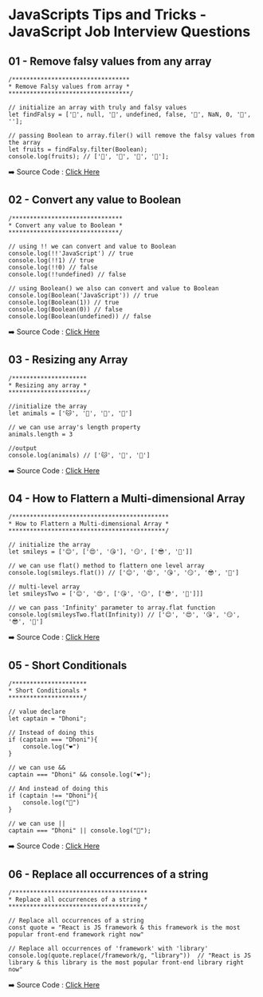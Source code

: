# JavaScripts Tips and Tricks - JavaScript Job Interview Questions

## 01 - Remove falsy values from any array
```
/*********************************
* Remove Falsy values from array *
**********************************/

// initialize an array with truly and falsy values
let findFalsy = ['🍎', null, '🥑', undefined, false, '🍌', NaN, 0, '🍒', ''];

// passing Boolean to array.filer() will remove the falsy values from the array
let fruits = findFalsy.filter(Boolean);
console.log(fruits); // ['🍎', '🥑', '🍌', '🍒'];
```

➡️ Source Code : [Click Here](01_Tips-and-Tricks/script.js)

## 02 - Convert any value to Boolean
```
/*******************************
* Convert any value to Boolean *
*******************************/

// using !! we can convert and value to Boolean
console.log(!!'JavaScript') // true
console.log(!!1) // true
console.log(!!0) // false
console.log(!!undefined) // false

// using Boolean() we also can convert and value to Boolean
console.log(Boolean('JavaScript')) // true
console.log(Boolean(1)) // true
console.log(Boolean(0)) // false
console.log(Boolean(undefined)) // false
```

➡️ Source Code : [Click Here](02_Tips-and-Tricks/script.js)

## 03 - Resizing any Array
```
/*********************
* Resizing any array *
**********************/

//initialize the array
let animals = ['🐱', '🐼', '🐯', '🦓']

// we can use array's length property
animals.length = 3

//output
console.log(animals) // ['🐱', '🐼', '🐯']
```

➡️ Source Code : [Click Here](03_Tips-and-Tricks/script.js)

## 04 - How to Flattern a Multi-dimensional Array
```
/********************************************
* How to Flattern a Multi-dimensional Array *
********************************************/

// initialize the array
let smileys = ['😊', ['😍', '😘'], '😏', ['😎', '🥺']]

// we can use flat() method to flattern one level array
console.log(smileys.flat()) // ['😊', '😍', '😘', '😏', '😎', '🥺']

// multi-level array
let smileysTwo = ['😊', '😍', ['😘', '😏', ['😎', '🥺']]]

// we can pass 'Infinity' parameter to array.flat function
console.log(smileysTwo.flat(Infinity)) // ['😊', '😍', '😘', '😏', '😎', '🥺']
```

➡️ Source Code : [Click Here](04_Tips-and-Tricks/script.js)

## 05 - Short Conditionals
```
/*********************
* Short Conditionals *
*********************/

// value declare
let captain = "Dhoni";

// Instead of doing this
if (captain === "Dhoni"){
    console.log("❤️")
}

// we can use &&
captain === "Dhoni" && console.log("❤️");

// And instead of doing this
if (captain !== "Dhoni"){
    console.log("👿")
}

// we can use ||
captain === "Dhoni" || console.log("👿");
```

➡️ Source Code : [Click Here](05_Tips-and-Tricks/script.js)

## 06 - Replace all occurrences of a string
```
/**************************************
* Replace all occurrences of a string *
**************************************/

// Replace all occurrences of a string
const quote = "React is JS framework & this framework is the most popular front-end framework right now"

// Replace all occurrences of 'framework' with 'library'
console.log(quote.replace(/framework/g, "library"))  // "React is JS library & this library is the most popular front-end library right now"
```

➡️ Source Code : [Click Here](06_Tips-and-Tricks/script.js)
